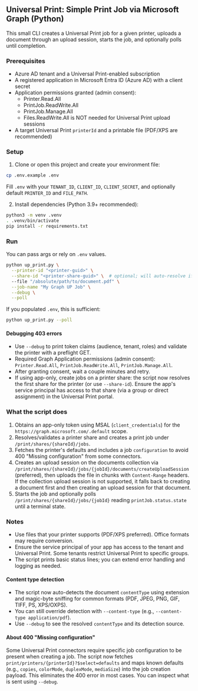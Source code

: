 ## Universal Print: Simple Print Job via Microsoft Graph (Python)

This small CLI creates a Universal Print job for a given printer, uploads a document through an upload session, starts the job, and optionally polls until completion.

### Prerequisites

- Azure AD tenant and a Universal Print-enabled subscription
- A registered application in Microsoft Entra ID (Azure AD) with a client secret
- Application permissions granted (admin consent):
  - Printer.Read.All
  - PrintJob.ReadWrite.All
  - PrintJob.Manage.All
  - Files.ReadWrite.All is NOT needed for Universal Print upload sessions
- A target Universal Print `printerId` and a printable file (PDF/XPS are recommended)

### Setup

1) Clone or open this project and create your environment file:

```bash
cp .env.example .env
```

Fill `.env` with your `TENANT_ID`, `CLIENT_ID`, `CLIENT_SECRET`, and optionally default `PRINTER_ID` and `FILE_PATH`.

2) Install dependencies (Python 3.9+ recommended):

```bash
python3 -m venv .venv
. .venv/bin/activate
pip install -r requirements.txt
```

### Run

You can pass args or rely on `.env` values.

```bash
python up_print.py \
  --printer-id "<printer-guid>" \
  --share-id "<printer-share-guid>" \  # optional; will auto-resolve if omitted
  --file "/absolute/path/to/document.pdf" \
  --job-name "My Graph UP Job" \
  --debug \
  --poll
```

If you populated `.env`, this is sufficient:

```bash
python up_print.py --poll
```

#### Debugging 403 errors

- Use `--debug` to print token claims (audience, tenant, roles) and validate the printer with a preflight GET.
- Required Graph Application permissions (admin consent): `Printer.Read.All`, `PrintJob.ReadWrite.All`, `PrintJob.Manage.All`.
- After granting consent, wait a couple minutes and retry.
- If using app-only, create jobs on a printer share: the script now resolves the first share for the printer (or use `--share-id`). Ensure the app's service principal has access to that share (via a group or direct assignment) in the Universal Print portal.

### What the script does

1. Obtains an app-only token using MSAL (`client_credentials`) for the `https://graph.microsoft.com/.default` scope.
2. Resolves/validates a printer share and creates a print job under `/print/shares/{shareId}/jobs`.
3. Fetches the printer's defaults and includes a job `configuration` to avoid 400 "Missing configuration" from some connectors.
4. Creates an upload session on the documents collection via `/print/shares/{shareId}/jobs/{jobId}/documents/createUploadSession` (preferred), then uploads the file in chunks with `Content-Range` headers. If the collection upload session is not supported, it falls back to creating a document first and then creating an upload session for that document.
5. Starts the job and optionally polls `/print/shares/{shareId}/jobs/{jobId}` reading `printJob.status.state` until a terminal state.

### Notes

- Use files that your printer supports (PDF/XPS preferred). Office formats may require conversion.
- Ensure the service principal of your app has access to the tenant and Universal Print. Some tenants restrict Universal Print to specific groups.
- The script prints basic status lines; you can extend error handling and logging as needed.

#### Content type detection

- The script now auto-detects the document `contentType` using extension and magic-byte sniffing for common formats (PDF, JPEG, PNG, GIF, TIFF, PS, XPS/OXPS).
- You can still override detection with `--content-type` (e.g., `--content-type application/pdf`).
- Use `--debug` to see the resolved `contentType` and its detection source.

#### About 400 "Missing configuration"

Some Universal Print connectors require specific job configuration to be present when creating a job. The script now fetches `print/printers/{printerId}?$select=defaults` and maps known defaults (e.g., `copies`, `colorMode`, `duplexMode`, `mediaSize`) into the job creation payload. This eliminates the 400 error in most cases. You can inspect what is sent using `--debug`.
